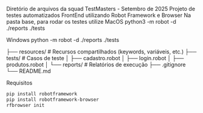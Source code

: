 Diretório de arquivos da squad TestMasters -  Setembro de 2025
Projeto de testes automatizados FrontEnd utilizando Robot Framework e Browser
Na pasta base, para rodar os testes utilize 
MacOS
python3 -m robot -d ./reports ./tests

Windows 
python -m robot -d ./reports ./tests


├── resources/        # Recursos compartilhados (keywords, variáveis, etc.)
├── tests/            # Casos de teste
│   ├── cadastro.robot
│   ├── login.robot
│   ├── produtos.robot
│   └── reports/      # Relatórios de execução
├── .gitignore
└── README.md

Requisitos
```bash
pip install robotframework
pip install robotframework-browser
rfbrowser init

